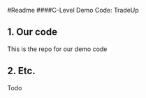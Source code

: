 #Readme
####C-Level Demo Code: TradeUp

## 1. Our code
This is the repo for our demo code

## 2. Etc.
Todo

